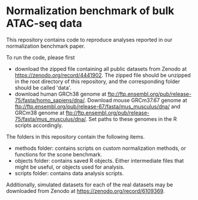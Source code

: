 # Normalization benchmark of bulk ATAC-seq data

This repository contains code to reproduce analyses reported in our normalization benchmark paper.

To run the code, please first

- download the zipped file containing all public datasets from Zenodo at https://zenodo.org/record/4441902. The zipped file should be unzipped in the root directory of this repository, and the corresponding folder should be called 'data'. 
- download human GRCh38 genome at ftp://ftp.ensembl.org/pub/release-75/fasta/homo_sapiens/dna/. Download  mouse GRCm37.67 genome at ftp://ftp.ensembl.org/pub/release-67/fasta/mus_musculus/dna/ and GRCm38 genome at ftp://ftp.ensembl.org/pub/release-75/fasta/mus_musculus/dna/. Set paths to these genomes in the R scripts accordingly.

The folders in this repository contain the following items.

- methods folder: contains scripts on custom normalization methods, or functions for the scone benchmark.
- objects folder: contains saved R objects. Either intermediate files that might be useful, or objects used for analysis.
- scripts folder: contains data analysis scripts.

Additionally, simulated datasets for each of the real datasets may be downloaded from Zenodo at https://zenodo.org/record/6109369.
